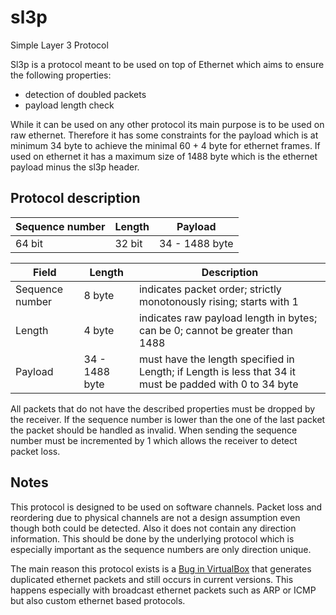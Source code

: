 # sl3p
Simple Layer 3 Protocol

Sl3p is a protocol meant to be used on top of Ethernet which aims to ensure the following properties:
 - detection of doubled packets
 - payload length check

While it can be used on any other protocol its main purpose is to be used on raw ethernet.
Therefore it has some constraints for the payload which is at minimum 34 byte to achieve the minimal 60 + 4 byte for ethernet frames.
If used on ethernet it has a maximum size of 1488 byte which is the ethernet payload minus the sl3p header.

## Protocol description

| Sequence number | Length | Payload        |
|-----------------|--------|----------------|
| 64 bit          | 32 bit | 34 - 1488 byte |

| Field           | Length         | Description                                                                                                |
|-----------------|----------------|------------------------------------------------------------------------------------------------------------|
| Sequence number | 8 byte         |indicates packet order; strictly monotonously rising; starts with 1                                    |
| Length          | 4 byte         |indicates raw payload length in bytes; can be 0; cannot be greater than 1488                           |
| Payload         | 34 - 1488 byte |must have the length specified in Length; if Length is less that 34 it must be padded with 0 to 34 byte |

All packets that do not have the described properties must be dropped by the receiver.
If the sequence number is lower than the one of the last packet the packet should be handled as invalid.
When sending the sequence number must be incremented by 1 which allows the receiver to detect packet loss.

## Notes

This protocol is designed to be used on software channels.
Packet loss and reordering due to physical channels are not a design assumption even though both could be detected.
Also it does not contain any direction information.
This should be done by the underlying protocol which is especially important as the sequence numbers are only direction unique.

The main reason this protocol exists is a [Bug in VirtualBox](https://www.virtualbox.org/ticket/3768) that generates duplicated ethernet packets and still occurs in current versions.
This happens especially with broadcast ethernet packets such as ARP or ICMP but also custom ethernet based protocols.
